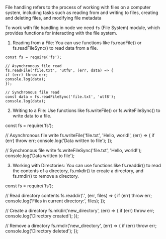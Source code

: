 File handling refers to the process of working with files on a computer system, including tasks such as reading from and writing to files, creating and deleting files, and modifying file metadata

To work with file handling in node we need `fs` (File System) module, which provides functions for interacting with the file system.

1. Reading from a File: You can use functions like fs.readFile() or fs.readFileSync() to read data from a file.

```
const fs = require('fs');

// Asynchronous file read
fs.readFile('file.txt', 'utf8', (err, data) => {
if (err) throw err;
console.log(data);
});

// Synchronous file read
const data = fs.readFileSync('file.txt', 'utf8');
console.log(data);
```

2. Writing to a File: Use functions like fs.writeFile() or fs.writeFileSync() to write data to a file.

const fs = require('fs');

// Asynchronous file write
fs.writeFile('file.txt', 'Hello, world!', (err) => {
if (err) throw err;
console.log('Data written to file');
});

// Synchronous file write
fs.writeFileSync('file.txt', 'Hello, world!');
console.log('Data written to file');

3. Working with Directories: You can use functions like fs.readdir() to read the contents of a directory, fs.mkdir() to create a directory, and fs.rmdir() to remove a directory.

const fs = require('fs');

// Read directory contents
fs.readdir('.', (err, files) => {
if (err) throw err;
console.log('Files in current directory:', files);
});

// Create a directory
fs.mkdir('new_directory', (err) => {
if (err) throw err;
console.log('Directory created');
});

// Remove a directory
fs.rmdir('new_directory', (err) => {
if (err) throw err;
console.log('Directory deleted');
});
